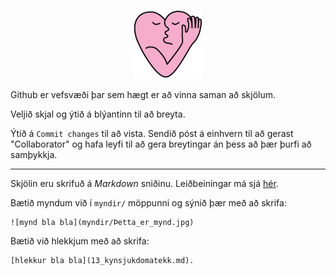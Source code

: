 <p align="center">
  <img width="110" src="myndir/merki/merki_textalaust_350.png">
</p>

Github er vefsvæði þar sem hægt er að vinna saman að skjölum.

Veljið skjal og ýtið á blýantinn til að breyta.

Ýtið á `Commit changes` til að vista. Sendið póst á einhvern til að gerast "Collaborator" og hafa leyfi til að gera breytingar án þess að þær þurfi að samþykkja.

---

Skjölin eru skrifuð á *Markdown* sniðinu. Leiðbeiningar má sjá [hér](https://github.com/adam-p/markdown-here/wiki/Markdown-Cheatsheet).

Bætið myndum við í `myndir/` möppunni og sýnið þær með að skrifa:

    ![mynd bla bla](myndir/Þetta_er_mynd.jpg)

Bætið við hlekkjum með að skrifa:

    [hlekkur bla bla](13_kynsjukdomatekk.md).
